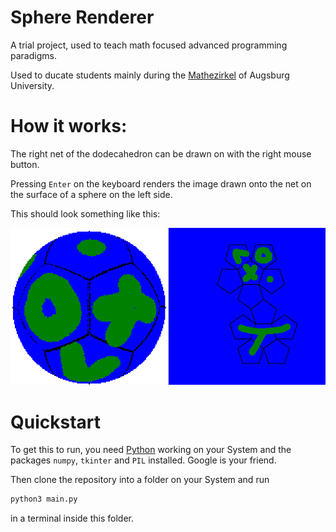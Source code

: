 # Sphere Renderer

A trial project, used to teach math focused advanced programming paradigms.

Used to ducate students mainly during the [Mathezirkel](https://www.uni-augsburg.de/de/fakultaet/mntf/math/einricht/mathezirkel/) of Augsburg University.

# How it works:

The right net of the dodecahedron can be drawn on with the right mouse button.

Pressing `Enter` on the keyboard renders the image drawn onto the net on the surface of a sphere on the left side.

This should look something like this:

![](./demo_screenshot.png)

# Quickstart

To get this to run, you need [Python](https://www.python.org/) working on your System and the packages `numpy`, `tkinter` and `PIL` installed.
Google is your friend.

Then clone the repository into a folder on your System and run

```cmd
python3 main.py
```

in a terminal inside this folder.
